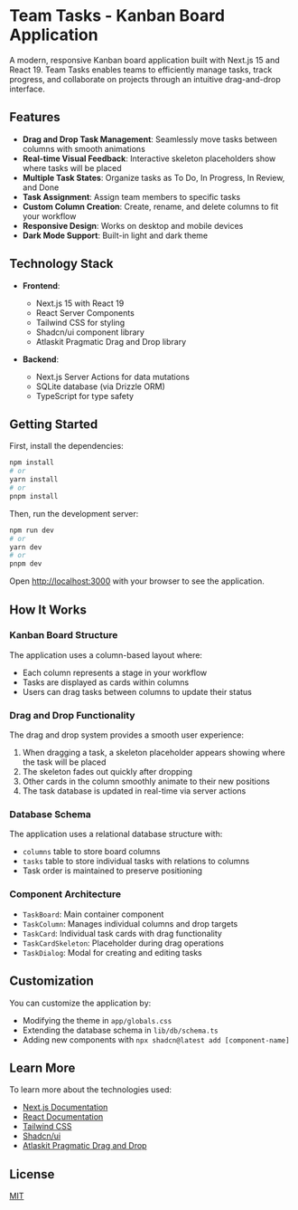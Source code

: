 # Team Tasks - Kanban Board Application

A modern, responsive Kanban board application built with Next.js 15 and React 19. Team Tasks enables teams to efficiently manage tasks, track progress, and collaborate on projects through an intuitive drag-and-drop interface.

## Features

- **Drag and Drop Task Management**: Seamlessly move tasks between columns with smooth animations
- **Real-time Visual Feedback**: Interactive skeleton placeholders show where tasks will be placed
- **Multiple Task States**: Organize tasks as To Do, In Progress, In Review, and Done
- **Task Assignment**: Assign team members to specific tasks
- **Custom Column Creation**: Create, rename, and delete columns to fit your workflow
- **Responsive Design**: Works on desktop and mobile devices
- **Dark Mode Support**: Built-in light and dark theme

## Technology Stack

- **Frontend**:

  - Next.js 15 with React 19
  - React Server Components
  - Tailwind CSS for styling
  - Shadcn/ui component library
  - Atlaskit Pragmatic Drag and Drop library

- **Backend**:
  - Next.js Server Actions for data mutations
  - SQLite database (via Drizzle ORM)
  - TypeScript for type safety

## Getting Started

First, install the dependencies:

```bash
npm install
# or
yarn install
# or
pnpm install
```

Then, run the development server:

```bash
npm run dev
# or
yarn dev
# or
pnpm dev
```

Open [http://localhost:3000](http://localhost:3000) with your browser to see the application.

## How It Works

### Kanban Board Structure

The application uses a column-based layout where:

- Each column represents a stage in your workflow
- Tasks are displayed as cards within columns
- Users can drag tasks between columns to update their status

### Drag and Drop Functionality

The drag and drop system provides a smooth user experience:

1. When dragging a task, a skeleton placeholder appears showing where the task will be placed
2. The skeleton fades out quickly after dropping
3. Other cards in the column smoothly animate to their new positions
4. The task database is updated in real-time via server actions

### Database Schema

The application uses a relational database structure with:

- `columns` table to store board columns
- `tasks` table to store individual tasks with relations to columns
- Task order is maintained to preserve positioning

### Component Architecture

- `TaskBoard`: Main container component
- `TaskColumn`: Manages individual columns and drop targets
- `TaskCard`: Individual task cards with drag functionality
- `TaskCardSkeleton`: Placeholder during drag operations
- `TaskDialog`: Modal for creating and editing tasks

## Customization

You can customize the application by:

- Modifying the theme in `app/globals.css`
- Extending the database schema in `lib/db/schema.ts`
- Adding new components with `npx shadcn@latest add [component-name]`

## Learn More

To learn more about the technologies used:

- [Next.js Documentation](https://nextjs.org/docs)
- [React Documentation](https://react.dev)
- [Tailwind CSS](https://tailwindcss.com/docs)
- [Shadcn/ui](https://ui.shadcn.com)
- [Atlaskit Pragmatic Drag and Drop](https://atlaskit.atlassian.com/packages/pragmatic-drag-and-drop/docs)

## License

[MIT](LICENSE)

